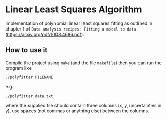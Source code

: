 # Linear Least Squares Algorithm

Implementation of polynomial linear least squares fitting as outlined in chapter 1 of `Data analysis recipes: Fitting a model to data` (https://arxiv.org/pdf/1008.4686.pdf).

## How to use it
 
Compile the project using `make` (and the file `makefile`) then you can run the program like

```
./polyfitter FILENAME
```

e.g.

```
./polyfitter data.txt
```

where the supplied file should contain three columns (x, y, uncertainties in y), use spaces (not commas or anything else) between the columns.